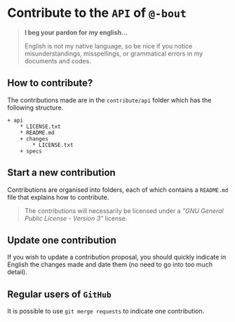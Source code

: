 Contribute to the `API` of `@-bout`
===================================

> **I beg your pardon for my english...**
>
> English is not my native language, so be nice if you notice misunderstandings, misspellings, or grammatical errors in my documents and codes.


How to contribute?
------------------

The contributions made are in the `contribute/api` folder which has the following structure.

<!-- FOLDER STRUCT. AUTO - START -->

    + api
        * LICENSE.txt
        * README.md
        + changes
            * LICENSE.txt
        + specs

<!-- FOLDER STRUCT. AUTO - END -->


Start a new contribution
------------------------

Contributions are organised into folders, each of which contains a `README.md` file that explains how to contribute.


> The contributions will necessarily be licensed under a *"GNU General Public License - Version 3"* license.


Update one contribution
-----------------------

If you wish to update a contribution proposal, you should quickly indicate in English the changes made and date them (no need to go into too much detail).


Regular users of `GitHub`
------------------------

It is possible to use `git merge requests` to indicate one contribution.

